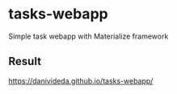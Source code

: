 # tasks-webapp

Simple task webapp with Materialize framework

## Result

<https://danivideda.github.io/tasks-webapp/>
